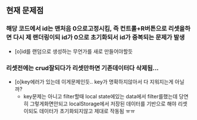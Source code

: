 ## 현재 문제점

### 해당 코드에서 id는 맨처음 0으로고정시킴, 즉 컨트롤+R버튼으로 리셋을하면 다시 제 랜더링이되 id가 0으로 초기화되서 id가 중복되는 문제가 발생

- [o]id를 랜덤으로 생성하는 무언가를 새로 만들어야할듯

### 리셋전에는 crud잘되다가 리셋만하면 기존데이터다 삭제됨...

- [o]key에러가 있는데 이게문제인듯.. key가 명확하지않아서 다 지워지는게 아닐까?
  - key문제는 아니고 filter할때 local state에있는 data에서 filter를했는데 당연히 그렇게화면안되고 localStorage에서 저장된 데이터를 기반으로 해야 리셋이되도 데이터가 초기화되지않고 제대로 작동됨 ㅠㅠ
